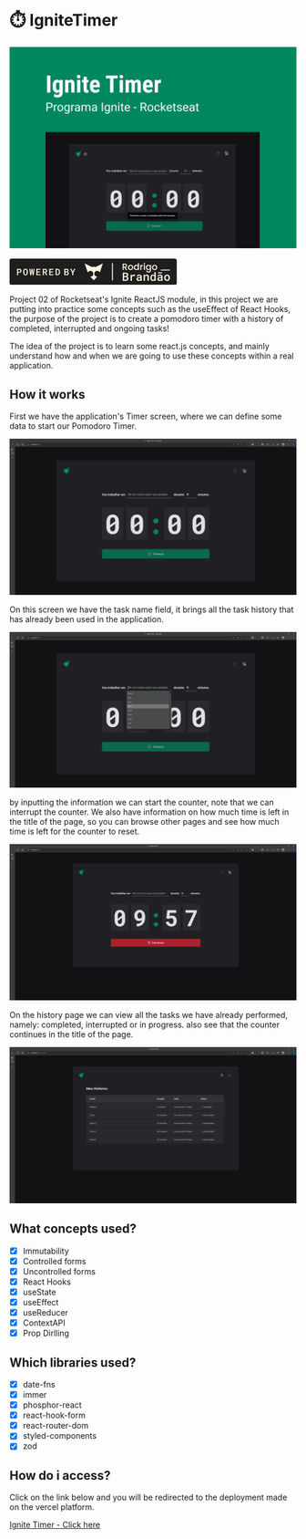 ﻿# ⏱️ IgniteTimer

![cover](src/assets/ignite-timer.png)

![Code](src/assets/Tag.png)

Project 02 of Rocketseat's Ignite ReactJS module, in this project we are putting into practice some concepts such as the useEffect of React Hooks, the purpose of the project is to create a pomodoro timer with a history of completed, interrupted and ongoing tasks!

The idea of ​​the project is to learn some react.js concepts, and mainly understand how and when we are going to use these concepts within a real application.

## How it works

First we have the application's Timer screen, where we can define some data to start our Pomodoro Timer.

![page-home-timer](src/assets/page-home-timer.png)

On this screen we have the task name field, it brings all the task history that has already been used in the application.

![page-home-timer-history-tasks](src/assets/page-home-timer-history-tasks.png)

by inputting the information we can start the counter, note that we can interrupt the counter. We also have information on how much time is left in the title of the page, so you can browse other pages and see how much time is left for the counter to reset.

![page-home-timer-timer-start-and-count-in-title-page](src/assets/page-home-timer-timer-start-and-count-in-title-page.png)

On the history page we can view all the tasks we have already performed, namely: completed, interrupted or in progress.
also see that the counter continues in the title of the page.

![page-history](src/assets/page-history.png)

## What concepts used?
- [X]  Immutability
- [X]  Controlled forms
- [X]  Uncontrolled forms
- [X]  React Hooks
- [X]  useState
- [X]  useEffect
- [X]  useReducer
- [X]  ContextAPI
- [X]  Prop Dirlling

## Which libraries used?

- [X]  date-fns
- [X]  immer
- [X]  phosphor-react
- [X]  react-hook-form
- [X]  react-router-dom
- [X]  styled-components
- [X]  zod

## How do i access?

Click on the link below and you will be redirected to the deployment made on the vercel platform.

[Ignite Timer - Click here](https://ignite-timer-eta-orpin.vercel.app/)

